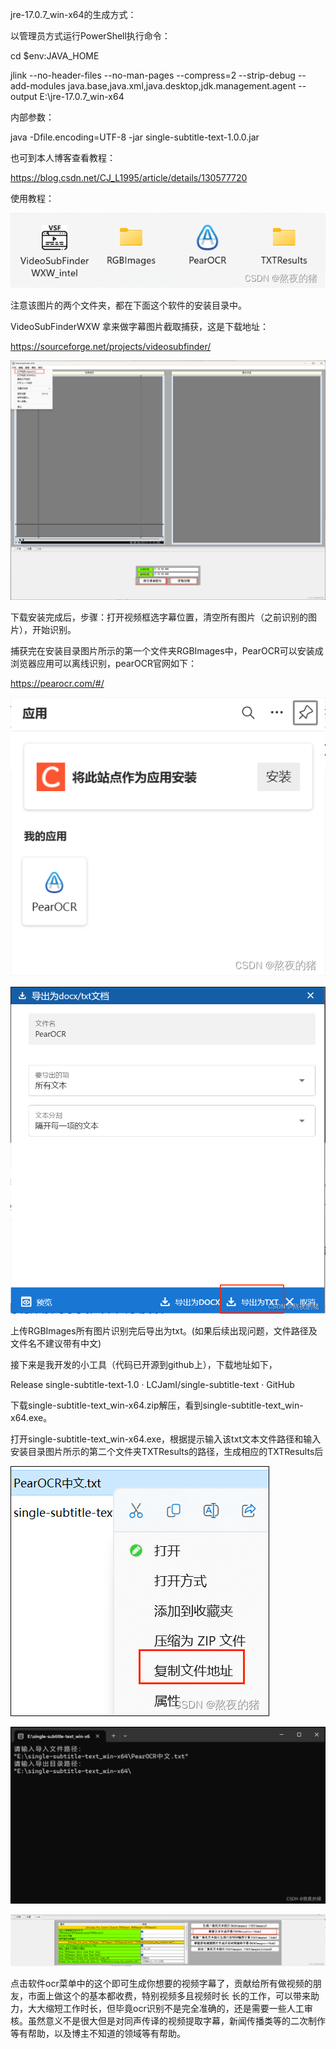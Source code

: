 jre-17.0.7_win-x64的生成方式：

以管理员方式运行PowerShell执行命令：

cd $env:JAVA_HOME

jlink --no-header-files --no-man-pages --compress=2 --strip-debug --add-modules java.base,java.xml,java.desktop,jdk.management.agent --output E:\jre-17.0.7_win-x64

内部参数：

java -Dfile.encoding=UTF-8 -jar single-subtitle-text-1.0.0.jar

也可到本人博客查看教程：

https://blog.csdn.net/CJ_L1995/article/details/130577720

使用教程：

![img.png](img/img.png)

注意该图片的两个文件夹，都在下面这个软件的安装目录中。

VideoSubFinderWXW 拿来做字幕图片截取捕获，这是下载地址：

https://sourceforge.net/projects/videosubfinder/

![img_1.png](img/img_1.png)

下载安装完成后，步骤：打开视频框选字幕位置，清空所有图片（之前识别的图片），开始识别。

捕获完在安装目录图片所示的第一个文件夹RGBImages中，PearOCR可以安装成浏览器应用可以离线识别，pearOCR官网如下：

https://pearocr.com/#/

![img_2.png](img/img_2.png)

![img_3.png](img/img_3.png)

上传RGBImages所有图片识别完后导出为txt。(如果后续出现问题，文件路径及文件名不建议带有中文)

接下来是我开发的小工具（代码已开源到github上），下载地址如下，

Release single-subtitle-text-1.0 · LCJamI/single-subtitle-text · GitHub

下载single-subtitle-text_win-x64.zip解压，看到single-subtitle-text_win-x64.exe。

打开single-subtitle-text_win-x64.exe，根据提示输入该txt文本文件路径和输入安装目录图片所示的第二个文件夹TXTResults的路径，生成相应的TXTResults后

![img_4.png](img/img_4.png)

![img_5.png](img/img_5.png)

![img_6.png](img/img_6.png)

点击软件ocr菜单中的这个即可生成你想要的视频字幕了，贡献给所有做视频的朋友，市面上做这个的基本都收费，特别视频多且视频时长 长的工作，可以带来助力，大大缩短工作时长，但毕竟ocr识别不是完全准确的，还是需要一些人工审核。虽然意义不是很大但是对同声传译的视频提取字幕，新闻传播类等的二次制作等有帮助，以及博主不知道的领域等有帮助。
